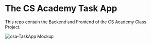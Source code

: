 # The CS Academy Task App
This repo contain the Backend and Frontend of the CS Academy Class Project. 

![csa-TaskApp Mockup](https://github.com/sulaiman98/csa-taskApp/assets/61626221/d43bdc37-a1d1-46f2-9c24-a0ee3909670c)

